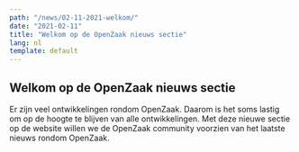 ```yaml
---
path: "/news/02-11-2021-welkom/"
date: "2021-02-11"
title: "Welkom op de OpenZaak nieuws sectie"
lang: nl
template: default
---
```


## Welkom op de OpenZaak nieuws sectie
Er zijn veel ontwikkelingen rondom OpenZaak. Daarom is het soms lastig om op de hoogte te blijven van alle ontwikkelingen.
Met deze nieuwe sectie op de website willen we de OpenZaak community voorzien van het laatste nieuws rondom OpenZaak.
